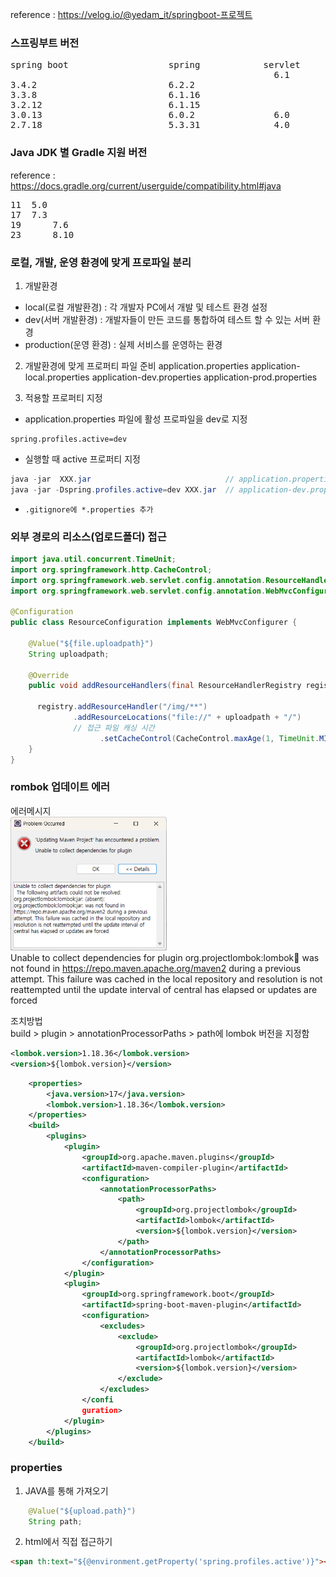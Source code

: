 
reference : https://velog.io/@yedam_it/springboot-프로젝트    

### 스프링부트 버전
<pre>
spring boot                   spring            servlet                   tomcat                java           
                                                  6.1                      11                    21    
3.4.2                         6.2.2               
3.3.8                         6.1.16               
3.2.12                        6.1.15              
3.0.13                        6.0.2               6.0                      10                    11 
2.7.18                        5.3.31              4.0                      9                     8	
</pre>

### Java JDK 별 Gradle 지원 버전
reference : https://docs.gradle.org/current/userguide/compatibility.html#java  
<pre>
11	5.0
17	7.3
19      7.6
23      8.10
</pre>

### 로컬, 개발, 운영 환경에 맞게 프로파일 분리

1. 개발환경
- local(로컬 개발환경) : 각 개발자 PC에서 개발 및 테스트 환경 설정
- dev(서버 개발환경) : 개발자들이 만든 코드를 통합하여 테스트 할 수 있는 서버 환경
- production(운영 환경) : 실제 서비스를 운영하는 환경

2. 개발환경에 맞게 프로퍼티 파일 준비
application.properties
application-local.properties
application-dev.properties
application-prod.properties

3. 적용할 프로퍼티 지정
- application.properties 파일에 활성 프로파일을 dev로 지정
```
spring.profiles.active=dev
```

- 실행할 때 active 프로퍼티 지정
```java
java -jar  XXX.jar                              // application.properties 적용됨
java -jar -Dspring.profiles.active=dev XXX.jar  // application-dev.properties 적용됨
```
- `.gitignore에 *.properties 추가`


### 외부 경로의 리소스(업로드폴더) 접근
```java
import java.util.concurrent.TimeUnit;
import org.springframework.http.CacheControl;
import org.springframework.web.servlet.config.annotation.ResourceHandlerRegistry;
import org.springframework.web.servlet.config.annotation.WebMvcConfigurer;

@Configuration
public class ResourceConfiguration implements WebMvcConfigurer {

	@Value("${file.uploadpath}")
	String uploadpath;
    
    @Override
    public void addResourceHandlers(final ResourceHandlerRegistry registry) {
	
      registry.addResourceHandler("/img/**")
              .addResourceLocations("file://" + uploadpath + "/")      
              // 접근 파일 캐싱 시간 
			        .setCacheControl(CacheControl.maxAge(1, TimeUnit.MINUTES));
    }
}
```


### rombok 업데이트 에러

에러메시지  
<img src="./images/springboot01.png" style="width:250px">  
Unable to collect dependencies for plugin
org.projectlombok:lombok:jar: was not found in https://repo.maven.apache.org/maven2 during a previous attempt. This failure was cached in the local repository and resolution is not reattempted until the update interval of central has elapsed or updates are forced

조치방법  
build > plugin > annotationProcessorPaths > path에 lombok 버전을 지정함

```xml
<lombok.version>1.18.36</lombok.version>
<version>${lombok.version}</version>
```

```xml
	<properties>
		<java.version>17</java.version>
		<lombok.version>1.18.36</lombok.version>
	</properties>
  	<build>
		<plugins>
			<plugin>
				<groupId>org.apache.maven.plugins</groupId>
				<artifactId>maven-compiler-plugin</artifactId>
				<configuration>
					<annotationProcessorPaths>
						<path>
							<groupId>org.projectlombok</groupId>
							<artifactId>lombok</artifactId>
							<version>${lombok.version}</version>
						</path>
					</annotationProcessorPaths>
				</configuration>
			</plugin>
			<plugin>
				<groupId>org.springframework.boot</groupId>
				<artifactId>spring-boot-maven-plugin</artifactId>
				<configuration>
					<excludes>
						<exclude>
							<groupId>org.projectlombok</groupId>
							<artifactId>lombok</artifactId>
							<version>${lombok.version}</version>
						</exclude>
					</excludes>
				</confi
				guration>
			</plugin>
		</plugins>
	</build>
```

### properties
1. JAVA를 통해 가져오기  

```java
	@Value("${upload.path}")
	String path;
```

2. html에서 직접 접근하기
```html
<span th:text="${@environment.getProperty('spring.profiles.active')}"></span>
```
